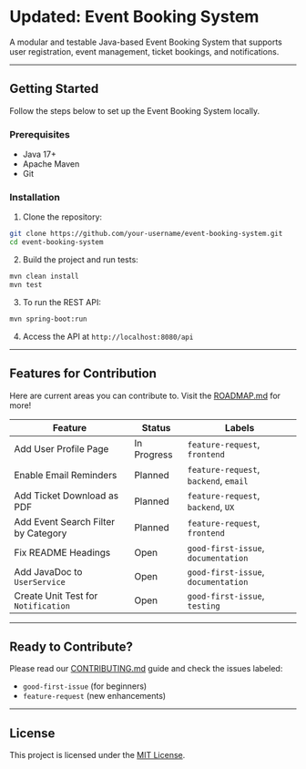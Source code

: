 # Updated: Event Booking System

A modular and testable Java-based Event Booking System that supports user registration, event management, ticket bookings, and notifications.

---

##  Getting Started

Follow the steps below to set up the Event Booking System locally.

###  Prerequisites

- Java 17+
- Apache Maven
- Git

###  Installation

1. Clone the repository:

```bash
git clone https://github.com/your-username/event-booking-system.git
cd event-booking-system
```

2. Build the project and run tests:

```bash
mvn clean install
mvn test
```

3. To run the REST API:

```bash
mvn spring-boot:run
```

4. Access the API at `http://localhost:8080/api`

---

##  Features for Contribution

Here are current areas you can contribute to. Visit the [ROADMAP.md](ROADMAP.md) for more!

| Feature                                  | Status     | Labels                                |
|------------------------------------------|------------|----------------------------------------|
| Add User Profile Page                    | In Progress | `feature-request`, `frontend`          |
| Enable Email Reminders                   | Planned    | `feature-request`, `backend`, `email` |
| Add Ticket Download as PDF               | Planned    | `feature-request`, `backend`, `UX`    |
| Add Event Search Filter by Category      | Planned    | `feature-request`, `frontend`         |
| Fix README Headings                      | Open       | `good-first-issue`, `documentation`   |
| Add JavaDoc to `UserService`             | Open       | `good-first-issue`, `documentation`   |
| Create Unit Test for `Notification`      | Open       | `good-first-issue`, `testing`         |

---

##  Ready to Contribute?

Please read our [CONTRIBUTING.md](CONTRIBUTING.md) guide and check the issues labeled:
- `good-first-issue` (for beginners)
- `feature-request` (new enhancements)

---

##  License

This project is licensed under the [MIT License](LICENSE).


